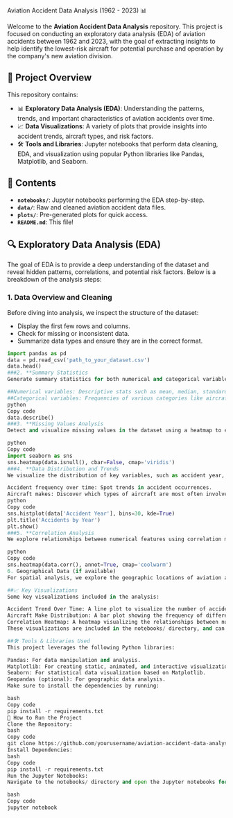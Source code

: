 Aviation Accident Data Analysis (1962 - 2023) 📊

Welcome to the **Aviation Accident Data Analysis** repository. This project is focused on conducting an exploratory data analysis (EDA) of aviation accidents between 1962 and 2023, with the goal of extracting insights to help identify the lowest-risk aircraft for potential purchase and operation by the company's new aviation division.

## 🌟 Project Overview

This repository contains:

- 📊 **Exploratory Data Analysis (EDA)**: Understanding the patterns, trends, and important characteristics of aviation accidents over time.
- 📈 **Data Visualizations**: A variety of plots that provide insights into accident trends, aircraft types, and risk factors.
- 🛠️ **Tools and Libraries**: Jupyter notebooks that perform data cleaning, EDA, and visualization using popular Python libraries like Pandas, Matplotlib, and Seaborn.

## 📑 Contents

- **`notebooks/`**: Jupyter notebooks performing the EDA step-by-step.
- **`data/`**: Raw and cleaned aviation accident data files.
- **`plots/`**: Pre-generated plots for quick access.
- **`README.md`**: This file!

## 🔍 Exploratory Data Analysis (EDA)

The goal of EDA is to provide a deep understanding of the dataset and reveal hidden patterns, correlations, and potential risk factors. Below is a breakdown of the analysis steps:

### 1. **Data Overview and Cleaning**

Before diving into analysis, we inspect the structure of the dataset:
- Display the first few rows and columns.
- Check for missing or inconsistent data.
- Summarize data types and ensure they are in the correct format.

```python
import pandas as pd
data = pd.read_csv('path_to_your_dataset.csv')
data.head()
###2. **Summary Statistics
Generate summary statistics for both numerical and categorical variables:

##Numerical variables: Descriptive stats such as mean, median, standard deviation, and outliers.
##Categorical variables: Frequencies of various categories like aircraft makes and accident causes.
python
Copy code
data.describe()
###3. **Missing Values Analysis
Detect and visualize missing values in the dataset using a heatmap to ensure no key data is lost during analysis.

python
Copy code
import seaborn as sns
sns.heatmap(data.isnull(), cbar=False, cmap='viridis')
###4. **Data Distribution and Trends
We visualize the distribution of key variables, such as accident year, to understand overall trends:

Accident frequency over time: Spot trends in accident occurrences.
Aircraft makes: Discover which types of aircraft are most often involved in incidents.
python
Copy code
sns.histplot(data['Accident Year'], bins=30, kde=True)
plt.title('Accidents by Year')
plt.show()
###5. **Correlation Analysis
We explore relationships between numerical features using correlation matrices. For example, we might find out how accident severity relates to aircraft age or flight conditions.

python
Copy code
sns.heatmap(data.corr(), annot=True, cmap='coolwarm')
6. Geographical Data (if available)
For spatial analysis, we explore the geographic locations of aviation accidents using geopandas or other mapping tools.

##📈 Key Visualizations
Some key visualizations included in the analysis:

Accident Trend Over Time: A line plot to visualize the number of accidents each year.
Aircraft Make Distribution: A bar plot showing the frequency of different aircraft models involved in accidents.
Correlation Heatmap: A heatmap visualizing the relationships between numerical variables such as aircraft age, flight hours, and accident severity.
These visualizations are included in the notebooks/ directory, and can be dynamically generated within the Jupyter notebooks.

##🛠️ Tools & Libraries Used
This project leverages the following Python libraries:

Pandas: For data manipulation and analysis.
Matplotlib: For creating static, animated, and interactive visualizations.
Seaborn: For statistical data visualization based on Matplotlib.
Geopandas (optional): For geographic data analysis.
Make sure to install the dependencies by running:

bash
Copy code
pip install -r requirements.txt
📝 How to Run the Project
Clone the Repository:
bash
Copy code
git clone https://github.com/yourusername/aviation-accident-data-analysis.git
Install Dependencies:
bash
Copy code
pip install -r requirements.txt
Run the Jupyter Notebooks:
Navigate to the notebooks/ directory and open the Jupyter notebooks for interactive EDA:

bash
Copy code
jupyter notebook
